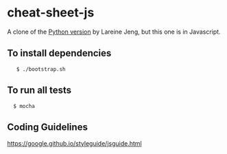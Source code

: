 # cheat-sheet-js

A clone of the [Python version](https://github.com/ljeng/cheat-sheet) by Lareine Jeng, but this one is in Javascript.

## To install dependencies

```
   $ ./bootstrap.sh
```

## To run all tests

```
  $ mocha
```

## Coding Guidelines

https://google.github.io/styleguide/jsguide.html

